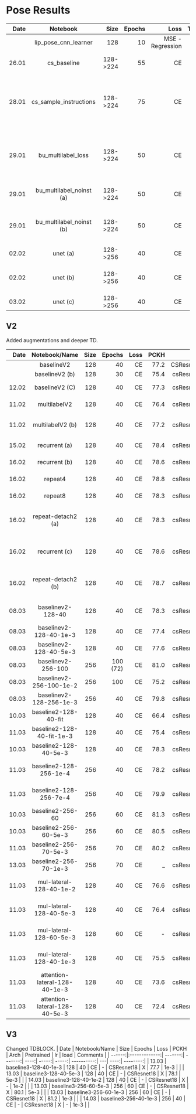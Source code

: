 # Pose Results
| Date   | Notebook    | Size    | Epochs  | Loss | Transform | PCKH  | Arch  | Pretrained | Comments |
| ------:|:-----------:| -------:| ------: | ---: | --------: | ----: |-----: | ---------: | -------: |
|        | lip_pose_cnn_learner | 128 | 10 | MSE - Regression | lr_flip | 47.6 | resnet18 | True | simple baseline, Could train longer |
| 26.01 | cs_baseline | 128->224| 55 | CE |  lr_flip | 76.3 | csResnet18 | True | simple TDBlock per BU layer, Single Instruction |
| 28.01 | cs_sample_instructions | 128->224 | 75 | CE | lr_flip | 73.3 | csResnet18 | True | simple TDBlock per BU layer. Each iteration sample one instruction\keypoint. Val loss was lower than train (not enough epochs?)
| 29.01 | bu_multilabel_loss | 128->224 | 50 | CE | lr_flip | 77.2 | csResnet18 | True | simple TDBlock per BU layer. BU detects which keypoints are present and then sends it as the instruction |
| 29.01 | bu_multilabel_noinst (a)| 128->224 | 50 | CE | lr_flip | 77.5 | csResnet18 | True | simple TDBlock per BU layer. No Instruction given. |
| 29.01 | bu_multilabel_noinst (b)| 128->224 | 50 | CE | lr_flip | 67.2 | csResnet18 | True | simple TDBlock per BU layer. No Instruction given. Detached inner state of laterals.  |
| 02.02 | unet (a) | 128->256 | 40 | CE | lr_flip | 73 | resnet-18 unet | True | fastai unet |
| 02.02 | unet (b) | 128->256 | 40 | CE | lr_flip | 76 | resnet-18 unet | True | replaced head of unet (output is two times smaller than input |
| 03.02 | unet (c) | 128->256 | 40 | CE | lr_flip | 75.5 | csunet-18 | True | replaced head of unet and BU loss|

## V2
Added augmentations and deeper TD.

| Date   | Notebook/Name | Size    | Epochs  | Loss | PCKH  | Arch  | Pretrained | lr | load | Comments |
| ------:|:-------------:| -------:| -------:| ----:| -----:| -----:| ----------:| ---| ----:| --------:|
|        | baselineV2 | 128 | 40 | CE | 77.2 | CSResnet18 | X | - | no |  |
|  | baselineV2 (b) | 128 | 30 | CE | 75.4 | csResnet18 | V | |
| 12.02 | baselineV2 (C) | 128 | 40 | CE | 77.3 | csResnet18 | X | | | No instructions|
| 11.02 | multilabelV2 | 128 | 40 | CE | 76.4 | csResnet18 | X | | |With BU Loss |
| 11.02 | multilabelV2 (b) | 128 | 40 | CE | 77.2 | csResnet18 | X | | | With BU Loss, No instruction |
| 15.02 | recurrent (a) | 128 | 40 | CE | 78.4 | csResnet18 | X | | |repeat 2 times |
| 16.02 | recurrent (b) | 128 | 40 | CE | 78.6 | csResnet18 | X | | |repeat 3 times |
| 16.02 | repeat4 | 128 | 40 | CE | 78.8 | csResnet18 | X | | |repeat 4 times |
| 16.02 | repeat8 | 128 | 40 | CE | 78.3 | csResnet18 | X | | |repeat 8 times |
| 16.02 | repeat-detach2 (a) | 128 | 40 | CE | 78.3 | csResnet18 | X | | |repeat 2 times and detach td laterals|
| 16.02 | recurrent (c) | 128 | 40 | CE | 78.6 | csResnet18 | X | | |repeat 3 times and detach td laterals|
| 16.02 | repeat-detach2 (b) | 128 | 40 | CE | 78.7 | csResnet18 | X |  | |repeat 4 times and detach td laterals|
| 08.03 | baselinev2-128-40 | 128 | 40 | CE | 78.3 | csResnet50 | X | 1e-2 | |baseline with resnet50 |
| 08.03 | baselinev2-128-40-1e-3 | 128 | 40 | CE | 77.4 | csResnet50 | X |1e-3 |
| 08.03 | baselinev2-128-40-5e-3 | 128 | 40 | CE | 77.6| csResnet50 | X | 5e-3 |
| 08.03 | baselinev2-256-100 | 256 | 100 (72) | CE | 81.0 | csResnet50 | X | 1e-3 |
| 08.03 | baselinev2-256-100-1e-2| 256 | 100 | CE | 75.2 | csResnet50 | X | 1e-2 |
| 08.03 | baselinev2-128-256-1e-3| 256 | 40 | CE | 79.8 | csResnet50 | X | 1e-3 | baselinev2-128-40 |
| 10.03 | baseline2-128-40-fit| 128 | 40 | CE | 66.4 | csResnet50 | X | | | didn't use one_cycle |
| 11.03 | baseline2-128-40-fit-1e-3| 128 | 40 | CE | 75.4 | csResnet50 | X | 1e-3 | | didn't use one_cycle |
| 10.03 | baseline2-128-40-5e-3 | 128 | 40 | CE | 78.3 | csResnet50 | X | 5e-3 | | |
| 11.03 | baseline2-128-256-1e-4 | 256 | 40 | CE | 78.2 | csResnet50 | X | 1e-4 | baseline2-128-40-5e-3  |
| 11.03 | baseline2-128-256-7e-4 | 256 | 40 | CE | 79.9 | csResnet50 | X | 7e-4 | baseline2-128-40-5e-3  |
| 10.03 | baseline2-256-60 | 256 | 60 | CE | 81.3 | csResnet50 | X | 1e-3 |
| 10.03 | baseline2-256-60-5e-3 | 256 | 60 | CE | 80.5 | csResnet50 | X | 5e-3 |
| 11.03 | baseline2-256-70-5e-3 | 256 | 70 | CE | 80.2 | csResnet50 | X | 5e-3 |
| 13.03 | baseline2-256-70-1e-3 | 256 | 70 | CE | _ | csResnet50 | X | 1e-3 |
| 11.03 | mul-lateral-128-40-1e-2 | 128 | 40 | CE | 76.6 | csResnet50 | X | 1e-2 | | conv-multiply lateral|
| 11.03 | mul-lateral-128-40-5e-3 | 128 | 40 | CE | 76.4 | csResnet50 | X | 5e-3 | | conv-multiply lateral|
| 11.03 | mul-lateral-128-60-5e-3 | 128 | 60 | CE | - | csResnet50 | X | 5e-3 | | conv-multiply lateral|
| 11.03 | mul-lateral-128-40-1e-3 | 128 | 40 | CE | 75.5 | csResnet50 | X | 1e-3 | | conv-multiply lateral|
| 11.03 | attention-lateral-128-40-1e-3 | 128 | 40 | CE | 73.6 | csResnet50 | X | 1e-3 | | attention lateral|
| 11.03 | attention-lateral-128-40-5e-3 | 128 | 40 | CE | 72.4 | csResnet50 | X | 5e-3 | | attention lateral|


## V3
Changed TDBLOCK.
| Date   | Notebook/Name | Size    | Epochs  | Loss | PCKH  | Arch  | Pretrained | lr | load | Comments |
| ------:|:-------------:| -------:| -------:| ----:| -----:| -----:| ----------:| ---| ----:| --------:|
| 13.03   | baseline3-128-40-1e-3 | 128 | 40 | CE | - | CSResnet18 | X | 77.7 | 1e-3 |  |
| 13.03   | baseline3-128-40-5e-3 | 128 | 40 | CE | - | CSResnet18 | X | 78.1 | 5e-3 |  |
| 14.03   | baseline3-128-40-1e-2 | 128 | 40 | CE | - | CSResnet18 | X | - | 1e-2 |  |
| 13.03   | baseline3-256-60-5e-3 | 256 | 60 | CE | - | CSResnet18 | X | 80.1 | 5e-3 |  |
| 13.03   | baseline3-256-60-1e-3 | 256 | 60 | CE | - | CSResnet18 | X | 81.2 | 1e-3 |  |
| 14.03   | baseline3-256-40-1e-3 | 256 | 40 | CE | - | CSResnet18 | X | - | 1e-3 |  |
